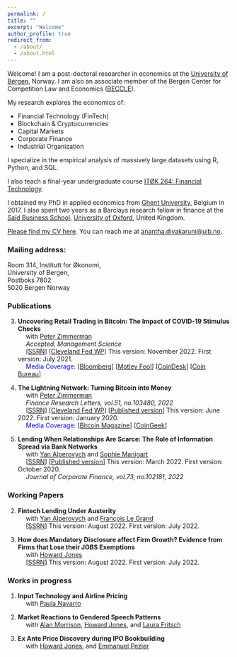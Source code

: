 ```yaml
---
permalink: /
title: ""
excerpt: "Welcome"
author_profile: true
redirect_from:
  - /about/
  - /about.html
---
```


Welcome! I am a post-doctoral researcher in economics at the [University of Bergen](https://www.uib.no/econ]), Norway. I am also an associate member of the Bergen Center for Competition Law and Economics \([BECCLE](https://beccle.no/)\).   

My research explores the economics of:

-   Financial Technology (FinTech)
-   Blockchain & Cryptocurrencies
-   Capital Markets
-   Corporate Finance
-   Industrial Organization

I specialize in the empirical analysis of massively large datasets using R, Python, and SQL.  

I also teach a final-year undergraduate course [ITØK 264: Financial Technology](https://www.uib.no/emne/IT%C3%98K264).  

I obtained my PhD in applied economics from [Ghent University](https://www.ugent.be/eb/en), Belgium in 2017. I also spent two years as a Barclays research fellow in finance at the [Saïd Business School](https://www.sbs.ox.ac.uk/), [University of Oxford](https://www.ox.ac.uk/), United Kingdom.  

[Please find my CV here](https://adivakaruni.github.io/files/cv_nov22.pdf). You can reach me at [anantha.divakaruni@uib.no](anantha.divakarun@uib.no).  

### Mailing address:  
Room 314, Institutt for Økonomi,  
University of Bergen,  
Postboks 7802  
5020 Bergen Norway  


### Publications

3.  **Uncovering Retail Trading in Bitcoin: The Impact of COVID-19 Stimulus Checks**  
      with [Peter Zimmerman](https://sites.google.com/view/peter-zimmerman/)  
      _Accepted, Management Science_  
      \[[SSRN](https://papers.ssrn.com/abstract=3888393)] \[[Cleveland Fed WP](https://www.clevelandfed.org/publications/working-paper/2021/wp-2113-impact-of-covid19-stimulus-checks-on-retail-trading-in-bitcoin)] This version: November 2022. First version: July 2021.  
      <span style="color:blue">Media Coverage:</span> \[[Bloomberg](https://www.bloomberg.com/news/articles/2022-08-26/bitcoin-price-drop-underscores-crypto-s-overstated-value)] \[[Motley Fool](https://www.fool.com/the-ascent/cryptocurrency/articles/did-stimulus-checks-increase-bitcoin-trading/)] \[[CoinDesk](https://www.coindesk.com/markets/2021/07/16/covid-19-stimulus-checks-fueled-modest-jump-in-bitcoin-price-last-year-cleveland-fed/)] \[[Coin Bureau](https://www.youtube.com/watch?v=9sBVMwP9uoE&ab_channel=CoinBureau)]  

2.  **The Lightning Network: Turning Bitcoin into Money**  
      with [Peter Zimmerman](https://sites.google.com/view/peter-zimmerman/)  
      _Finance Research Letters, vol.51, no.103480, 2022_  
      \[[SSRN](https://papers.ssrn.com/abstract=4142590)] \[[Cleveland Fed WP](https://fedinprint.org/item/fedcwq/94363/original)] \[[Published version](https://www.sciencedirect.com/science/article/abs/pii/S1544612322006560)] This version: June 2022. First version: January 2020.  
      <span style="color:blue">Media Coverage:</span> \[[Bitcoin Magazine](https://bitcoinmagazine.com/markets/united-states-will-back-dollar-with-bitcoin)] \[[CoinGeek](https://coingeek.com/btc-lightning-network-it-still-doesnt-work-but-does-anyone-notice/)]  

1.  **Lending When Relationships Are Scarce: The Role of Information Spread via Bank Networks**  
      with [Yan Alperovych](https://em-lyon.com/en/yan-alperovych/briefly) and [Sophie Manigart](https://www.vlerick.com/en/find-faculty-and-experts/sophie-manigart/)  
      \[[SSRN](https://papers.ssrn.com/abstract=3708132)] \[[Published version](https://www.sciencedirect.com/science/article/pii/S0929119922000244?casa_token=0EkAu2H-J9MAAAAA:T3qQcfL0_K6Uu1v9mbxFNbzUjFYT54LN9-cu63amkpCJYq8ZLJ7aQfC_zcTS5qp0mhpsMjrAYg)] This version: March 2022. First version: October 2020.  
      _Journal of Corporate Finance, vol.73, no.102181, 2022_  

### Working Papers

2.  **Fintech Lending Under Austerity**  
      with [Yan Alperovych](https://em-lyon.com/en/yan-alperovych/briefly) and [François Le Grand](https://francois-le-grand.com/)  
      \[[SSRN](https://papers.ssrn.com/abstract=4169831)] This version: August 2022. First version: July 2022.  

1.  **How does Mandatory Disclosure affect Firm Growth? Evidence from Firms that Lose their JOBS Exemptions**  
      with [Howard Jones](https://www.sbs.ox.ac.uk/about-us/people/howard-jones)  
      \[[SSRN](https://papers.ssrn.com/abstract=3845468)] This version: August 2022. First version: July 2022.  

### Works in progress

1. **Input Technology and Airline Pricing**  
      with [Paula Navarro](https://www.nhh.no/en/employees/faculty/paula-navarro-sarmiento/)  

2. **Market Reactions to Gendered Speech Patterns**  
      with [Alan Morrison](https://www.sbs.ox.ac.uk/about-us/people/alan-morrison), [Howard Jones](https://www.sbs.ox.ac.uk/about-us/people/howard-jones), and [Laura Fritsch](https://www.sbs.ox.ac.uk/about-us/people/laura-fritsch)  

3. **Ex Ante Price Discovery during IPO Bookbuilding**  
      with [Howard Jones](https://www.sbs.ox.ac.uk/about-us/people/howard-jones), and [Emmanuel Pezier](https://www.sbs.ox.ac.uk/about-us/people/emmanuel-pezier)  
